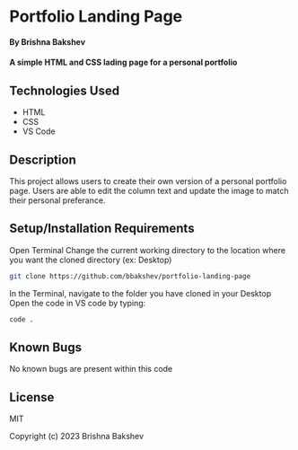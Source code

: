 # Portfolio Landing Page

#### By **Brishna Bakshev**

#### A simple HTML and CSS lading page for a personal portfolio

## Technologies Used

* HTML
* CSS
* VS Code

## Description

This project allows users to create their own version of a personal portfolio page. Users are able to edit the column text and update the image to match their personal preferance. 

## Setup/Installation Requirements
Open Terminal
Change the current working directory to the location where you want the cloned directory (ex: Desktop)
```sh
git clone https://github.com/bbakshev/portfolio-landing-page
```
In the Terminal, navigate to the folder you have cloned in your Desktop
Open the code in VS code by typing: 
```sh
code .
```

## Known Bugs

No known bugs are present within this code

## License

MIT

Copyright (c) 2023 Brishna Bakshev